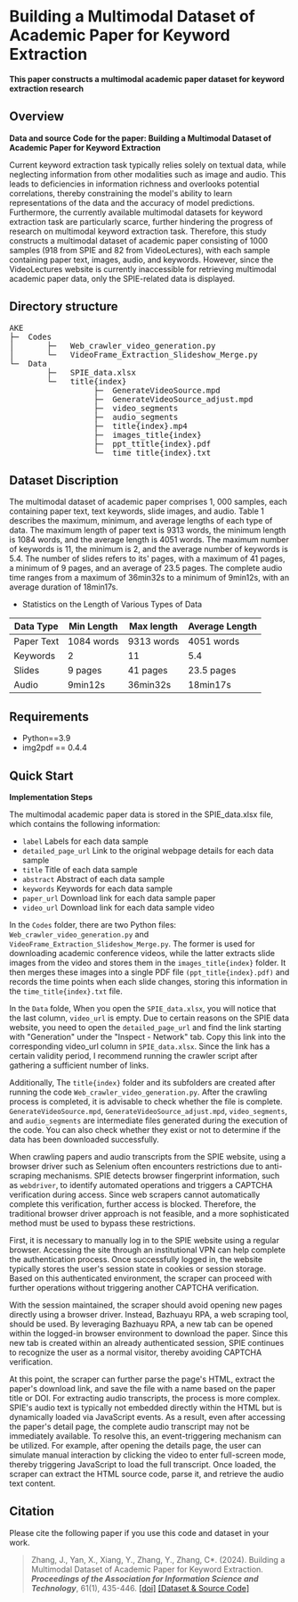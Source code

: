 # Building a Multimodal Dataset of Academic Paper for Keyword Extraction
**This paper constructs a multimodal academic paper dataset for keyword extraction research**
## Overview
**Data and source Code for the paper: Building a Multimodal Dataset of Academic Paper for Keyword Extraction**

Current keyword extraction task typically relies solely on textual data, while neglecting information from other modalities such as image and audio. This leads to deficiencies in information richness and overlooks potential correlations, thereby constraining the model's ability to learn representations of the data and the accuracy of model predictions. Furthermore, the currently available multimodal datasets for keyword extraction task are particularly scarce, further hindering the progress of research on multimodal keyword extraction task. Therefore, this study constructs a multimodal dataset of academic paper consisting of 1000 samples (918 from SPIE and 82 from VideoLectures), with each sample containing paper text, images, audio, and keywords. However, since the VideoLectures website is currently inaccessible for retrieving multimodal academic paper data, only the SPIE-related data is displayed.
## Directory structure
<pre>
AKE                                                              Root directory
├─  Codes 
│       ├─   Web_crawler_video_generation.py                     Download academic conference videos
│       └─   VideoFrame_Extraction_Slideshow_Merge.py            Extract slides from the video and switch time nodes
└─  Data
        ├─   SPIE_data.xlsx                                     Store SPIE data information
        └─   title{index}
                  ├─  GenerateVideoSource.mpd                    The website retrieves the mpd file of the video
                  ├─  GenerateVideoSource_adjust.mpd             Modify and adjust the mpd file
                  ├─  video_segments                             Multiple video segments
                  ├─  audio_segments                             Multiple audio segments
                  ├─  title{index}.mp4                           A video composed of multiple segments
                  ├─  images_title{index}                        Folder for storing slide images
                  ├─  ppt_ttitle{index}.pdf                      PDF file of slide image synthesis
                  └─  time_title{index}.txt                      Time nodes for switching between each slide
</pre>
## Dataset Discription

The multimodal dataset of academic paper comprises 1, 000 samples, each containing paper text, text keywords, slide images, and audio. Table 1 describes the maximum, minimum, and average lengths of each type of data. The maximum length of paper text is 9313 words, the minimum length is 1084 words, and the average length is 4051 words. The maximum number of keywords is 11, the minimum is 2, and the average number of keywords is 5.4. The number of slides refers to its' pages, with a maximum of 41 pages, a minimum of 9 pages, and an average of 23.5 pages. The complete audio time ranges from a maximum of 36min32s to a minimum of 9min12s, with an average duration of 18min17s.

- Statistics on the Length of Various Types of Data

|Data Type|Min Length|Max length|Average Length|
|-|-|-|-|
|Paper Text|1084 words|9313 words|4051 words|
|Keywords|2|11|5.4|
|Slides|9 pages|41 pages|23.5 pages|
|Audio|9min12s|36min32s|18min17s|

## Requirements

- Python==3.9
- img2pdf == 0.4.4

## Quick Start
**Implementation Steps**

The multimodal academic paper data is stored in the SPIE_data.xlsx file, which contains the following information: 
- <code>label</code> Labels for each data sample
- <code>detailed_page_url</code> Link to the original webpage details for each data sample
- <code>title</code> Title of each data sample
- <code>abstract</code> Abstract of each data sample
- <code>keywords</code> Keywords for each data sample
- <code>paper_url</code> Download link for each data sample paper
- <code>video_url</code> Download link for each data sample video
  
In the <code>Codes</code> folder, there are two Python files: <code>Web_crawler_video_generation.py</code> and <code>VideoFrame_Extraction_Slideshow_Merge.py</code>. The former is used for downloading academic conference videos, while the latter extracts slide images from the video and stores them in the <code>images_title{index}</code> folder. It then merges these images into a single PDF file <code>(ppt_title{index}.pdf)</code> and records the time points when each slide changes, storing this information in the <code>time_title{index}.txt</code> file.

In the <code>Data</code> folde, When you open the <code>SPIE_data.xlsx</code>, you will notice that the last column, <code>video_url</code> is empty. Due to certain reasons on the SPIE data website, you need to open the <code>detailed_page_url</code> and find the link starting with "Generation" under the "Inspect - Network" tab. Copy this link into the corresponding video_url column in <code>SPIE_data.xlsx</code>. Since the link has a certain validity period, I recommend running the crawler script after gathering a sufficient number of links. 

Additionally, The <code>title{index}</code> folder and its subfolders are created after running the code <code>Web_crawler_video_generation.py</code>. After the crawling process is completed, it is advisable to check whether the file is complete. <code>GenerateVideoSource.mpd</code>, <code>GenerateVideoSource_adjust.mpd</code>, <code>video_segments</code>, and <code>audio_segments</code> are intermediate files generated during the execution of the code. You can also check whether they exist or not to determine if the data has been downloaded successfully.

When crawling papers and audio transcripts from the SPIE website, using a browser driver such as Selenium often encounters restrictions due to anti-scraping mechanisms. SPIE detects browser fingerprint information, such as <code>webdriver</code>, to identify automated operations and triggers a CAPTCHA verification during access. Since web scrapers cannot automatically complete this verification, further access is blocked. Therefore, the traditional browser driver approach is not feasible, and a more sophisticated method must be used to bypass these restrictions. 

First, it is necessary to manually log in to the SPIE website using a regular browser. Accessing the site through an institutional VPN can help complete the authentication process. Once successfully logged in, the website typically stores the user's session state in cookies or session storage. Based on this authenticated environment, the scraper can proceed with further operations without triggering another CAPTCHA verification. 

With the session maintained, the scraper should avoid opening new pages directly using a browser driver. Instead, Bazhuayu RPA, a web scraping tool, should be used. By leveraging Bazhuayu RPA, a new tab can be opened within the logged-in browser environment to download the paper. Since this new tab is created within an already authenticated session, SPIE continues to recognize the user as a normal visitor, thereby avoiding CAPTCHA verification. 

At this point, the scraper can further parse the page's HTML, extract the paper's download link, and save the file with a name based on the paper title or DOI.  For extracting audio transcripts, the process is more complex. SPIE's audio text is typically not embedded directly within the HTML but is dynamically loaded via JavaScript events. As a result, even after accessing the paper's detail page, the complete audio transcript may not be immediately available. To resolve this, an event-triggering mechanism can be utilized. For example, after opening the details page, the user can simulate manual interaction by clicking the video to enter full-screen mode, thereby triggering JavaScript to load the full transcript. Once loaded, the scraper can extract the HTML source code, parse it, and retrieve the audio text content.
## Citation
Please cite the following paper if you use this code and dataset in your work.

>Zhang, J., Yan, X., Xiang, Y., Zhang, Y., Zhang, C\*. (2024). Building a Multimodal Dataset of Academic Paper for Keyword Extraction. ***Proceedings of the Association for Information Science and Technology***, 61(1), 435-446.  [[doi]](https://doi.org/10.1002/pra2.1040)  [[Dataset & Source Code]](https://github.com/zzjy01/AKE.git) 
